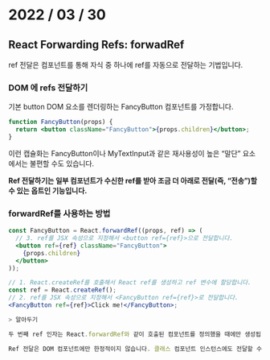 # 2022 / 03 / 30

## React Forwarding Refs: forwadRef

ref 전달은 컴포넌트를 통해 자식 중 하나에 ref를 자동으로 전달하는 기법입니다.

### DOM 에 refs 전달하기

기본 button DOM 요소를 렌더링하는 FancyButton 컴포넌트를 가정합니다.

```jsx
function FancyButton(props) {
  return <button className="FancyButton">{props.children}</button>;
}
```

이런 캡슐화는 FancyButton이나 MyTextInput과 같은 재사용성이 높은 “말단” 요소에서는 불편할 수도 있습니다.

**Ref 전달하기는 일부 컴포넌트가 수신한 ref를 받아 조금 더 아래로 전달(즉, “전송”)할 수 있는 옵트인 기능입니다.**

### forwardRef를 사용하는 방법

```jsx
const FancyButton = React.forwardRef((props, ref) => (
  // 3. ref를 JSX 속성으로 지정해서 <button ref={ref}>으로 전달합니다.
  <button ref={ref} className="FancyButton">
    {props.children}
  </button>
));

// 1. React.createRef를 호출해서 React ref를 생성하고 ref 변수에 할당합니다.
const ref = React.createRef();
// 2. ref를 JSX 속성으로 지정해서 <FancyButton ref={ref}>로 전달합니다.
<FancyButton ref={ref}>Click me!</FancyButton>;

> 알아두기

두 번째 ref 인자는 React.forwardRef와 같이 호출된 컴포넌트를 정의했을 때에만 생성됩니다. 일반 함수나 클래스 컴포넌트는 ref 인자를 받지도 않고 props에서 사용할 수도 없습니다.

Ref 전달은 DOM 컴포넌트에만 한정적이지 않습니다. 클래스 컴포넌트 인스턴스에도 전달할 수 있습니다.
```

